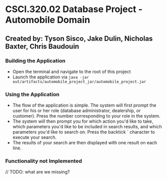 # CSCI.320.02 Database Project - Automobile Domain
## Created by: Tyson Sisco, Jake Dulin, Nicholas Baxter, Chris Baudouin

### Building the Application
* Open the terminal and navigate to the root of this project
* Launch the application via `java -jar out/artifacts/automobile_project_jar/automobile_project.jar`

### Using the Application
* The flow of the application is simple. The system will first prompt the user for his or her role (database administrator, dealership, or customer). Press the number corresponding to your role in the system.
* The system will then prompt you for which action you'd like to take, which parameters you'd like to be included in search results, and which parameters you'd like to search on. Press the backtick ` character to execute your search.
* The results of your search are then displayed with one result on each line.

### Functionality not Implemented
// TODO: what are we missing?
